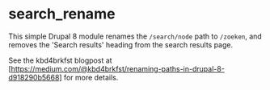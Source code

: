 search_rename
=============

This simple Drupal 8 module renames the `/search/node` path to `/zoeken`, and removes the 'Search results' heading from the search results page.

See the kbd4brkfst blogpost at [https://medium.com/@kbd4brkfst/renaming-paths-in-drupal-8-d918290b5668] for more details.